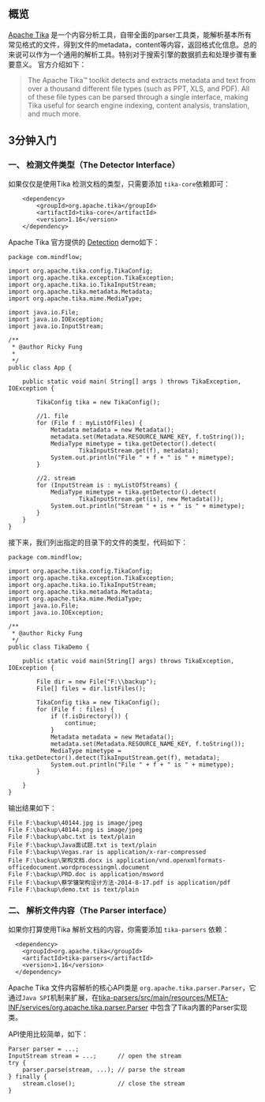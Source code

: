 
## 概览
[Apache Tika](http://tika.apache.org/) 是一个内容分析工具，自带全面的parser工具类，能解析基本所有常见格式的文件，得到文件的metadata，content等内容，返回格式化信息。总的来说可以作为一个通用的解析工具。特别对于搜索引擎的数据抓去和处理步骤有重要意义。
官方介绍如下：
> The Apache Tika™ toolkit detects and extracts metadata and text from over a thousand different file types (such as PPT, XLS, and PDF). 
> All of these file types can be parsed through a single interface, making Tika useful for search engine indexing, content analysis, translation, and much more.

## 3分钟入门

### 一、 检测文件类型（The Detector Interface）

如果仅仅是使用Tika 检测文档的类型，只需要添加 ``` tika-core ```依赖即可：
```
    <dependency>
        <groupId>org.apache.tika</groupId>
        <artifactId>tika-core</artifactId>
        <version>1.16</version>
    </dependency>
```

Apache Tika 官方提供的 [Detection](http://tika.apache.org/1.16/detection.html) demo如下：
```
package com.mindflow;

import org.apache.tika.config.TikaConfig;
import org.apache.tika.exception.TikaException;
import org.apache.tika.io.TikaInputStream;
import org.apache.tika.metadata.Metadata;
import org.apache.tika.mime.MediaType;

import java.io.File;
import java.io.IOException;
import java.io.InputStream;

/**
 * @author Ricky Fung
 *
 */
public class App {

    public static void main( String[] args ) throws TikaException, IOException {

        TikaConfig tika = new TikaConfig();

        //1. file
        for (File f : myListOfFiles) {
            Metadata metadata = new Metadata();
            metadata.set(Metadata.RESOURCE_NAME_KEY, f.toString());
            MediaType mimetype = tika.getDetector().detect(
                    TikaInputStream.get(f), metadata);
            System.out.println("File " + f + " is " + mimetype);
        }

        //2. stream
        for (InputStream is : myListOfStreams) {
            MediaType mimetype = tika.getDetector().detect(
                    TikaInputStream.get(is), new Metadata());
            System.out.println("Stream " + is + " is " + mimetype);
        }
    }
}

```

接下来，我们列出指定的目录下的文件的类型，代码如下：
```
package com.mindflow;

import org.apache.tika.config.TikaConfig;
import org.apache.tika.exception.TikaException;
import org.apache.tika.io.TikaInputStream;
import org.apache.tika.metadata.Metadata;
import org.apache.tika.mime.MediaType;
import java.io.File;
import java.io.IOException;

/**
 * @author Ricky Fung
 */
public class TikaDemo {

    public static void main(String[] args) throws TikaException, IOException {

        File dir = new File("F:\\backup");
        File[] files = dir.listFiles();

        TikaConfig tika = new TikaConfig();
        for (File f : files) {
            if (f.isDirectory()) {
                continue;
            }
            Metadata metadata = new Metadata();
            metadata.set(Metadata.RESOURCE_NAME_KEY, f.toString());
            MediaType mimetype = tika.getDetector().detect(TikaInputStream.get(f), metadata);
            System.out.println("File " + f + " is " + mimetype);
        }

    }
}

```

输出结果如下：
```
File F:\backup\40144.jpg is image/jpeg
File F:\backup\40144.png is image/jpeg
File F:\backup\abc.txt is text/plain
File F:\backup\Java面试题.txt is text/plain
File F:\backup\Vegas.rar is application/x-rar-compressed
File F:\backup\架构文档.docx is application/vnd.openxmlformats-officedocument.wordprocessingml.document
File F:\backup\PRD.doc is application/msword
File F:\backup\蔡学镛架构设计方法-2014-8-17.pdf is application/pdf
File F:\backup\demo.txt is text/plain
```

### 二、 解析文件内容（The Parser interface） 

如果你打算使用Tika 解析文档的内容，你需要添加 ```tika-parsers``` 依赖：
```
  <dependency>
    <groupId>org.apache.tika</groupId>
    <artifactId>tika-parsers</artifactId>
    <version>1.16</version>
  </dependency>
````

Apache Tika 文件内容解析的核心API类是 ```org.apache.tika.parser.Parser```，它通过``` Java SPI ```机制来扩展，在[tika-parsers/src/main/resources/META-INF/services/org.apache.tika.parser.Parser](https://gitbox.apache.org/repos/asf?p=tika.git;a=blob;f=tika-parsers/src/main/resources/META-INF/services/org.apache.tika.parser.Parser;hb=refs/heads/master) 中包含了Tika内置的Parser实现类。

API使用比较简单，如下：
```
Parser parser = ...;
InputStream stream = ...;      // open the stream
try {
    parser.parse(stream, ...); // parse the stream
} finally {
    stream.close();            // close the stream
}
```

